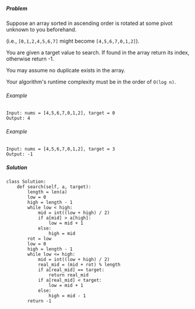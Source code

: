 ##### Problem

Suppose an array sorted in ascending order is rotated at some pivot unknown to you beforehand.

(i.e., `[0,1,2,4,5,6,7]` might become `[4,5,6,7,0,1,2]`).

You are given a target value to search. If found in the array return its index, otherwise return -1.

You may assume no duplicate exists in the array.

Your algorithm's runtime complexity must be in the order of `O(log n)`.

###### Example
```
Input: nums = [4,5,6,7,0,1,2], target = 0
Output: 4
```

###### Example
```
Input: nums = [4,5,6,7,0,1,2], target = 3
Output: -1
```
##### Solution
```
class Solution:
    def search(self, a, target):
        length = len(a)
        low = 0
        high = length - 1
        while low < high:
            mid = int((low + high) / 2)
            if a[mid] > a[high]:
                low = mid + 1
            else:
                high = mid
        rot = low
        low = 0
        high = length - 1
        while low <= high:
            mid = int((low + high) / 2)
            real_mid = (mid + rot) % length
            if a[real_mid] == target:
                return real_mid
            if a[real_mid] < target:
                low = mid + 1
            else:
                high = mid - 1
        return -1
```

